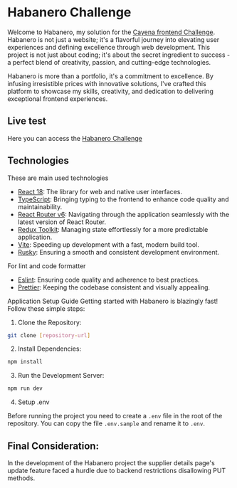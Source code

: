 # Habanero Challenge

Welcome to Habanero, my solution for the [Cayena frontend Challenge](https://github.com/Poupachef/jobs/blob/master/frontend/frontend-developer.md). Habanero
is not just a website; it's a flavorful journey into elevating user experiences
and defining excellence through web development. This project is not just about
coding; it's about the secret ingredient to success - a perfect blend of
creativity, passion, and cutting-edge technologies.

Habanero is more than a portfolio, it's a commitment to excellence.
By infusing irresistible prices with innovative solutions, I've crafted this
platform to showcase my skills, creativity, and dedication to delivering
exceptional frontend experiences.

## Live test

Here you can access the [Habanero Challenge](https://habanero.vercel.app/)

## Technologies

These are main used technologies

-   [React 18](https://react.dev/): The library for web and native user interfaces.
-   [TypeScript](https://www.typescriptlang.org/): Bringing typing to the frontend to enhance code quality and maintainability.
-   [React Router v6](https://reactrouter.com/en/main): Navigating through the application seamlessly with the latest version of React Router.
-   [Redux Toolkit](https://redux-toolkit.js.org/): Managing state effortlessly for a more predictable application.
-   [Vite](https://vitejs.dev/guide/): Speeding up development with a fast, modern build tool.
-   [Rusky](https://github.com/ohbarye/rusky): Ensuring a smooth and consistent development environment.

For lint and code formatter

-   [Eslint](https://eslint.org/): Ensuring code quality and adherence to best practices.
-   [Prettier](https://prettier.io/): Keeping the codebase consistent and visually appealing.

Application Setup Guide
Getting started with Habanero is blazingly fast! Follow these simple steps:

1. Clone the Repository:

```bash
git clone [repository-url]
```

2. Install Dependencies:

```bash
npm install
```

3. Run the Development Server:

```bash
npm run dev
```

4. Setup .env

Before running the project you need to create a `.env` file in the root of the
repository. You can copy the file `.env.sample` and rename it to
`.env`.

## Final Consideration:

In the development of the Habanero project the supplier details page's update
feature faced a hurdle due to backend restrictions disallowing PUT methods.
